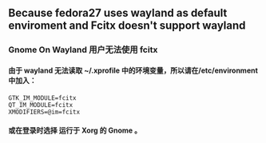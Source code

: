 ## Because fedora27 uses wayland as default enviroment and Fcitx doesn't support wayland

### Gnome On Wayland 用户无法使用 fcitx
#### 由于 wayland 无法读取 ~/.xprofile 中的环境变量，所以请在/etc/environment中加入：
```
GTK_IM_MODULE=fcitx
QT_IM_MODULE=fcitx
XMODIFIERS=@im=fcitx
```
#### 或在登录时选择 运行于 Xorg 的 Gnome 。
